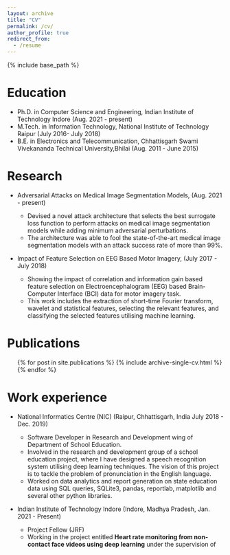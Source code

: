 ```yaml
---
layout: archive
title: "CV"
permalink: /cv/
author_profile: true
redirect_from:
  - /resume
---
```


{% include base_path %}

<!-- <embed src="../files/Fellowship_CV_Anup_Kumar_Gupta.pdf" type="application/pdf" /> -->

Education
=========
* Ph.D. in Computer Science and Engineering, Indian Institute of Technology Indore (Aug. 2021 - present)
* M.Tech. in Information Technology, National Institute of Technology Raipur (July 2016- July 2018)
* B.E. in Electronics and Telecommunication, Chhattisgarh Swami Vivekananda Technical University,Bhilai (Aug. 2011 - June 2015)


Research
=========
* Adversarial Attacks on Medical Image Segmentation Models, (Aug. 2021 - present)
  * Devised a novel attack architecture that selects the best surrogate loss function to perform attacks on medical image segmentation models while adding minimum adversarial perturbations.
  * The architecture was able to fool the state-of-the-art medical image segmentation models with an attack success rate of more than 99%.
  
* Impact of Feature Selection on EEG Based Motor Imagery, (July 2017 - July 2018)
  * Showing the impact of correlation and information gain based feature selection on Electroencephalogram (EEG) based Brain-Computer Interface (BCI) data for motor imagery task.
  * This work includes the extraction of short-time Fourier transform, wavelet and statistical features, selecting the relevant features, and classifying the selected features utilising machine learning.


Publications
======
  <ul>{% for post in site.publications %}
    {% include archive-single-cv.html %}
  {% endfor %}</ul>

Work experience
===============

* National Informatics Centre (NIC) (Raipur, Chhattisgarh, India July 2018 - Dec. 2019)
  * Software Developer in Research and Development wing of Department of School Education.
  * Involved in the research and development group of a school education project, where I have designed a speech recognition system utilising deep learning techniques. The vision of this project is to tackle the problem of pronunciation in the English language.
  * Worked on data analytics and report generation on state education data using SQL queries, SQLite3, pandas, reportlab, matplotlib and several other python libraries.

* Indian Institute of Technology Indore  (Indore, Madhya Pradesh, Jan. 2021 - Present)
  * Project Fellow (JRF)
  * Working in the project entitled **Heart rate monitoring from non-contact face videos using deep learning** under the supervision of 
